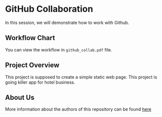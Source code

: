 # GitHub Collaboration

In this session, we will demonstrate how to work with Github.

## Workflow Chart

You can view the workflow in `github_collab.pdf` file.

## Project Overview

This project is supposed to create a simple static web page. This project is going killer app for hotel business.

## About Us

More information about the authors of this repository can be found [here](https://github.com/iuthub/iuthub-ip2020_github_colab)